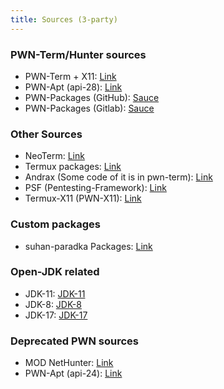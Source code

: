 ```yaml
---
title: Sources (3-party)
---
```


### PWN-Term/Hunter sources
* PWN-Term + X11: [Link](https://github.com/PWN-Term/PWN-Term)
* PWN-Apt (api-28): [Link](https://gitlab.com/pwn-hunter/apt-repository)
* PWN-Packages (GitHub): [Sauce](https://github.com/pwn-term)
* PWN-Packages (Gitlab): [Sauce](https://gitlab.com/pwn-hunter)

### Other Sources
* NeoTerm: [Link](https://github.com/NeoTerm/)
* Termux packages: [Link](https://github.com/termux/)
* Andrax (Some code of it is in pwn-term): [Link](https://gitlab.com/crk-mythical/andrax-hackers-platform-v5-2/)
* PSF (Pentesting-Framework): [Link](https://github.com/abhackerofficial/pentesting-framework)
* Termux-X11 (PWN-X11): [Link](https://github.com/termux/termux-x11)

### Custom packages
* suhan-paradka Packages: [Link](https://github.com/suhan-paradka)

### Open-JDK related
* JDK-11: [JDK-11](https://play.google.com/store/apps/details?id=ru.iiec.jvdroid)
* JDK-8: [JDK-8](https://github.com/Hax4us/java)
* JDK-17: [JDK-17](https://github.com/PWN-Term/PWN-Term/mobile)

### Deprecated PWN sources
* MOD NetHunter: [Link](https://gitlab.com/pwn-hunter/nethunter/nethunter-app)
* PWN-Apt (api-24): [Link](https://gitlab.com/pwn-hunter/apt-repository)
